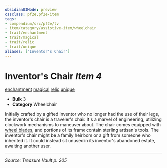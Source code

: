 ```yaml
---
obsidianUIMode: preview
cssclass: pf2e,pf2e-item
tags:
- compendium/src/pf2e/tv
- item/category/assistive-item/wheelchair
- trait/enchantment
- trait/magical
- trait/relic
- trait/unique
aliases: ["Inventor's Chair"]
---
```

# Inventor's Chair *Item 4*  
[enchantment](enchantment.md "Enchantment School Trait")  [magical](magical.md "Magical Item Trait")  [relic](relic-tv.md "Relic Item Trait")  [unique](unique.md "Unique Rarity Trait")  

- **Bulk** 3
- **Category** Wheelchair

Initially crafted by a gifted inventor who no longer had the use of their legs, the inventor's chair is a traveler's chair. It's a marvel of engineering, utilizing clockwork mechanisms to maneuver about. The chair comes equipped with [wheel blades](wheel-blades-lotgb.md), and portions of its frame contain sterling artisan's tools. The inventor's chair might be a family heirloom or a gift from someone who inherited it. It could instead sit unused in its inventor's abandoned estate, awaiting another user.


---
*Source: Treasure Vault p. 205*